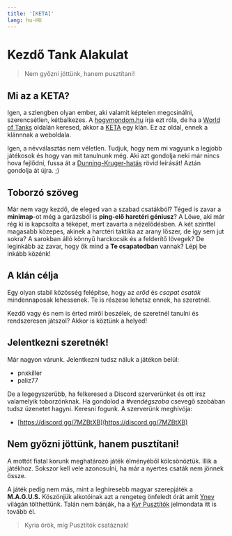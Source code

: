 ```yaml
---
title: '[KETA]'
lang: hu-HU
---
```


# Kezdő Tank Alakulat

>Nem győzni jöttünk, hanem pusztítani!

## Mi az a KETA?
Igen, a szlengben olyan ember, aki valamit képtelen megcsinálni, szerencsétlen, kétbalkezes. A [hogymondom.hu](https://hogymondom.hu/showslang.php?slang=keta) írja ezt róla, de ha a [World of Tanks](https://worldoftanks.eu/) oldalán keresed, akkor a [KETA](https://eu.wargaming.net/clans/wot/500065045/) egy klán. Ez az oldal, ennek a klánnnak a weboldala.

Igen, a névválasztás nem véletlen. Tudjuk, hogy nem mi vagyunk a legjobb játékosok és hogy van mit tanulnunk még. Aki azt gondolja neki már nincs hova fejlődni, fussa át a [Dunning-Kruger-hatás](https://hu.wikipedia.org/wiki/Dunning%E2%80%93Kruger-hat%C3%A1s) rövid leírását! Aztán gondolja át újra. ;)

## Toborzó szöveg

Már nem vagy kezdő, de eleged van a szabad csatákból? Téged is zavar a **minimap**-ot még a garázsból is **ping-elő harctéri géniusz**? A Löwe, aki már rég ki is kapcsolta a téképet, mert zavarta a nézelődésben. A két szinttel magasabb közepes, akinek a harctéri taktika az arany lőszer, de így sem jut sokra? A sarokban álló könnyű harckocsik és a felderítő lövegek?
De leginkább az zavar, hogy ők mind a **Te csapatodban** vannak? Lépj be inkább közénk!

## A klán célja

Egy olyan stabil közösség felépítse, hogy az *erőd* és *csapat csaták* mindennaposak lehessenek. Te is részese lehetsz ennek, ha szeretnél.

Kezdő vagy és nem is érted miről beszélek, de szeretnél tanulni és rendszeresen játszol? Akkor is köztünk a helyed!

## Jelentkezni szeretnék!

Már nagyon várunk.
Jelentkezni tudsz náluk a játékon belül:

* pnxkiller
* paliz77

De a legegyszerűbb, ha felkeresed a Discord szerverünket és ott írsz valamelyik toborzónknak. Ha gondolod a *#vendégszoba* csevegő szobában tudsz üzenetet hagyni. Keresni fogunk. A szerverünk meghívója:

* [https://discord.gg/7MZBtXB](https://discord.gg/7MZBtXB)

## Nem győzni jöttünk, hanem pusztítani!

A mottót fiatal korunk meghatározó játék élményéből kölcsönöztük. Illik a játékhoz. Sokszor kell vele azonosulni, ha már a nyertes csaták nem jönnek össze.

A játék pedig nem más, mint a leghíresebb magyar szerepjáték a **M.A.G.U.S.**
Köszönjük alkotóinak azt a rengeteg önfeledt órát amit [Ynev](https://hu.wikipedia.org/wiki/M.A.G.U.S.) világán tölthettünk. Talán nem bánják, ha a [Kyr Pusztítók](https://www.kalandozok.hu/magus/atlantisz/jatszhatokasztok/harcos/harcos/kyrpusztito(taishu)atlantisz.pdf) jelmondata itt is tovább él. 

>Kyria örök, míg Pusztítók csatáznak!
